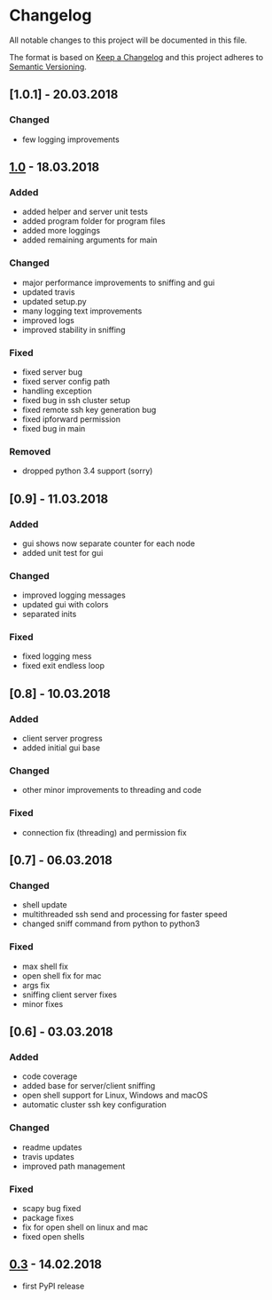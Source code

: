 # Changelog

All notable changes to this project will be documented in this file.

The format is based on [Keep a Changelog](http://keepachangelog.com/en/1.0.0/)
and this project adheres to [Semantic Versioning](http://semver.org/spec/v2.0.0.html).

## [1.0.1] - 20.03.2018

### Changed

- few logging improvements

## [1.0] - 18.03.2018

### Added

- added helper and server unit tests
- added program folder for program files
- added more loggings
- added remaining arguments for main

### Changed

- major performance improvements to sniffing and gui
- updated travis
- updated setup.py
- many logging text improvements
- improved logs
- improved stability in sniffing

### Fixed

- fixed server bug
- fixed server config path
- handling exception
- fixed bug in ssh cluster setup
- fixed remote ssh key generation bug
- fixed ipforward permission
- fixed bug in main

### Removed

- dropped python 3.4 support (sorry)

## [0.9] - 11.03.2018

### Added

- gui shows now separate counter for each node
- added unit test for gui

### Changed

- improved logging messages
- updated gui with colors
- separated inits

### Fixed

- fixed logging mess
- fixed exit endless loop

## [0.8] - 10.03.2018

### Added

- client server progress
- added initial gui base

### Changed

- other minor improvements to threading and code

### Fixed

- connection fix (threading) and permission fix

## [0.7] - 06.03.2018

### Changed

- shell update
- multithreaded ssh send and processing for faster speed
- changed sniff command from python to python3

### Fixed

- max shell fix
- open shell fix for mac
- args fix
- sniffing client server fixes
- minor fixes

## [0.6] - 03.03.2018

### Added

- code coverage
- added base for server/client sniffing
- open shell support for Linux, Windows and macOS
- automatic cluster ssh key configuration

### Changed

- readme updates
- travis updates
- improved path management

### Fixed

- scapy bug fixed
- package fixes
- fix for open shell on linux and mac
- fixed open shells

## [0.3] - 14.02.2018

- first PyPI release

[1.0]: https://github.com/XHotSniperX/Netconflib/releases/tag/v1.0
[0.3]: https://github.com/XHotSniperX/Netconflib/releases/tag/0.3